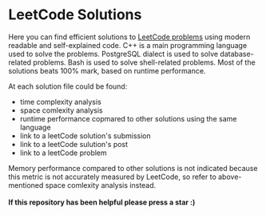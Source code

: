 # LeetCode Solutions
Here you can find efficient solutions to [LeetCode problems](https://leetcode.com/problemset/) using modern readable and self-explained code. C++ is a main programming language used to solve the problems. PostgreSQL dialect is used to solve database-related problems. Bash is used to solve shell-related problems. Most of the solutions beats 100% mark, based on runtime performance.   
<p></p>
At each solution file could be found:
<ul>
  <li>time complexity analysis</li>
  <li>space comlexity analysis</li>
  <li>runtime performance copmared to other solutions using the same language</li>
  <li>link to a leetCode solution's submission</li>
  <li>link to a leetCode sulution's post</li>
  <li>link to a leetCode problem</li>
</ul>
Memory performance compared to other solutions is not indicated because this metric is not accurately measured by LeetCode, so refer to above-mentioned space comlexity analysis instead.<br>
<br>
<b>If this repository has been helpful please press a star :)</b>
